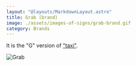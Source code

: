 ```yaml
---
layout: "@layouts/MarkdownLayout.astro"
title: Grab (brand)
image: ./assets/images-of-signs/grab-brand.gif
category: Brands
---
```


It is the "G" version of ["taxi"](./taxi).

![Grab](@signs/grab-brand.gif)
